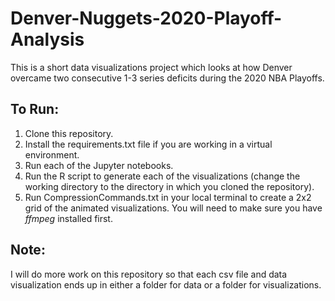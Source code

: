 # Denver-Nuggets-2020-Playoff-Analysis
This is a short data visualizations project which looks at how Denver overcame two consecutive 1-3 series deficits during the 2020 NBA Playoffs.
## To Run:
1. Clone this repository.
2. Install the requirements.txt file if you are working in a virtual environment.
3. Run each of the Jupyter notebooks.
4. Run the R script to generate each of the visualizations (change the working directory to the directory in which you cloned the repository).
5. Run CompressionCommands.txt in your local terminal to create a 2x2 grid of the animated visualizations. You will need to make sure you have *ffmpeg* installed first.
## Note:
I will do more work on this repository so that each csv file and data visualization ends up in either a folder for data or a folder for visualizations.
